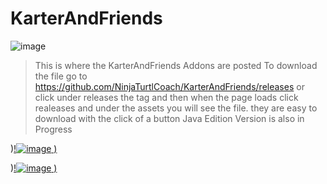 # KarterAndFriends
![image](https://github.com/user-attachments/assets/354e3209-8236-49d1-9304-1fa75bb05847)

>This is where the KarterAndFriends Addons are posted
>To download the file go to https://github.com/NinjaTurtlCoach/KarterAndFriends/releases
>or click under releases the tag and then when the page loads click realeases and under the assets you will see the file.
>they are easy to download with the click of a button Java Edition Version is also in Progress

)[!![image](https://github.com/user-attachments/assets/202084a4-2e34-449b-b58f-99699f52a505)
)
](https://www.youtube.com/@Karteriscool635)

)[!![image](https://github.com/user-attachments/assets/bd1258b0-bcba-41c1-a3e9-c99ac9ee99fe)
)
](https://discord.com/invite/FPz3r6wrZJ)
